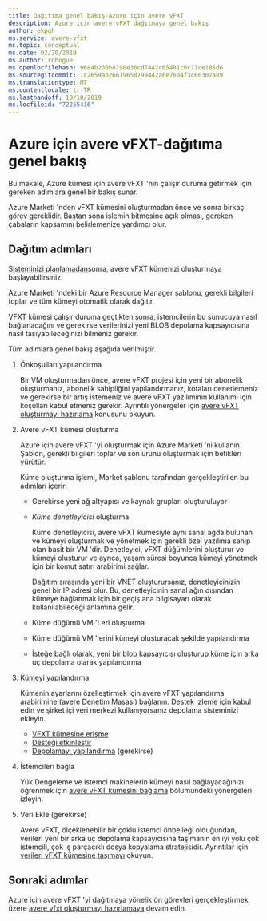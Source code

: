 ```yaml
---
title: Dağıtıma genel bakış-Azure için avere vFXT
description: Azure için avere vFXT dağıtmaya genel bakış
author: ekpgh
ms.service: avere-vfxt
ms.topic: conceptual
ms.date: 02/20/2019
ms.author: rohogue
ms.openlocfilehash: 9684b230b8790e36cd7442c65481c0c71ce185d6
ms.sourcegitcommit: 1c2659ab26619658799442a6e7604f3c66307a89
ms.translationtype: MT
ms.contentlocale: tr-TR
ms.lasthandoff: 10/10/2019
ms.locfileid: "72255416"
---
```

# <a name="avere-vfxt-for-azure---deployment-overview"></a>Azure için avere vFXT-dağıtıma genel bakış

Bu makale, Azure kümesi için avere vFXT 'nin çalışır duruma getirmek için gereken adımlara genel bir bakış sunar.

Azure Marketi 'nden vFXT kümesini oluşturmadan önce ve sonra birkaç görev gereklidir. Baştan sona işlemin bitmesine açık olması, gereken çabaların kapsamını belirlemenize yardımcı olur. 

## <a name="deployment-steps"></a>Dağıtım adımları

[Sisteminizi planlamadan](avere-vfxt-deploy-plan.md)sonra, avere vFXT kümenizi oluşturmaya başlayabilirsiniz. 

Azure Marketi 'ndeki bir Azure Resource Manager şablonu, gerekli bilgileri toplar ve tüm kümeyi otomatik olarak dağıtır. 

VFXT kümesi çalışır duruma geçtikten sonra, istemcilerin bu sunucuya nasıl bağlanacağını ve gerekirse verilerinizi yeni BLOB depolama kapsayıcısına nasıl taşıyabileceğinizi bilmeniz gerekir.  

Tüm adımlara genel bakış aşağıda verilmiştir.

1. Önkoşulları yapılandırma 

   Bir VM oluşturmadan önce, avere vFXT projesi için yeni bir abonelik oluşturmanız, abonelik sahipliğini yapılandırmanız, kotaları denetlemeniz ve gerekirse bir artış istemeniz ve avere vFXT yazılımının kullanımı için koşulları kabul etmeniz gerekir. Ayrıntılı yönergeler için [avere vFXT oluşturmayı hazırlama](avere-vfxt-prereqs.md) konusunu okuyun.

1. Avere vFXT kümesi oluşturma 

   Azure için avere vFXT 'yi oluşturmak için Azure Marketi 'ni kullanın. Şablon, gerekli bilgileri toplar ve son ürünü oluşturmak için betikleri yürütür.

   Küme oluşturma işlemi, Market şablonu tarafından gerçekleştirilen bu adımları içerir: 

   * Gerekirse yeni ağ altyapısı ve kaynak grupları oluşturuluyor
   * *Küme denetleyicisi* oluşturma  

     Küme denetleyicisi, avere vFXT kümesiyle aynı sanal ağda bulunan ve kümeyi oluşturmak ve yönetmek için gerekli özel yazılıma sahip olan basit bir VM 'dir. Denetleyici, vFXT düğümlerini oluşturur ve kümeyi oluşturur ve ayrıca, yaşam süresi boyunca kümeyi yönetmek için bir komut satırı arabirimi sağlar.

     Dağıtım sırasında yeni bir VNET oluşturursanız, denetleyicinizin genel bir IP adresi olur. Bu, denetleyicinin sanal ağın dışından kümeye bağlanmak için bir geçiş ana bilgisayarı olarak kullanılabileceği anlamına gelir.

   * Küme düğümü VM 'Leri oluşturma

   * Küme düğümü VM 'lerini kümeyi oluşturacak şekilde yapılandırma

   * İsteğe bağlı olarak, yeni bir blob kapsayıcısı oluşturup küme için arka uç depolama olarak yapılandırma

1. Kümeyi yapılandırma 

   Kümenin ayarlarını özelleştirmek için avere vFXT yapılandırma arabirimine (avere Denetim Masası) bağlanın. Destek izleme için kabul edin ve şirket içi veri merkezi kullanıyorsanız depolama sisteminizi ekleyin.

   * [VFXT kümesine erişme](avere-vfxt-cluster-gui.md)
   * [Desteği etkinleştir](avere-vfxt-enable-support.md)
   * [Depolamayı yapılandırma](avere-vfxt-add-storage.md) (gerekirse)

1. İstemcileri bağla

   Yük Dengeleme ve istemci makinelerin kümeyi nasıl bağlayacağınızı öğrenmek için [avere vFXT kümesini bağlama](avere-vfxt-mount-clients.md) bölümündeki yönergeleri izleyin.

1. Veri Ekle (gerekirse)

   Avere vFXT, ölçeklenebilir bir çoklu istemci önbelleği olduğundan, verileri yeni bir arka uç depolama kapsayıcısına taşımanın en iyi yolu çok istemcili, çok iş parçacıklı dosya kopyalama stratejisidir. Ayrıntılar için [verileri vFXT kümesine taşımayı](avere-vfxt-data-ingest.md) okuyun.

## <a name="next-steps"></a>Sonraki adımlar

Azure için avere vFXT 'yi dağıtmaya yönelik ön görevleri gerçekleştirmek üzere [avere vfxt oluşturmayı hazırlamaya](avere-vfxt-prereqs.md) devam edin. 